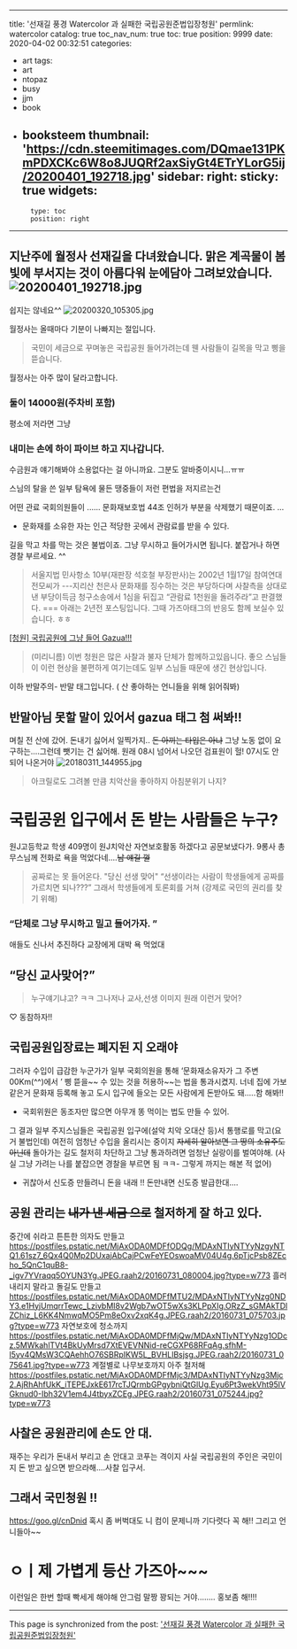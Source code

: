 
---
title: '선재길 풍경 Watercolor 과 실패한 국립공원준법입장청원'
permlink: watercolor
catalog: true
toc_nav_num: true
toc: true
position: 9999
date: 2020-04-02 00:32:51
categories:
- art
tags:
- art
- ntopaz
- busy
- jjm
- book
- booksteem
thumbnail: 'https://cdn.steemitimages.com/DQmae131PKmPDXCKc6W8o8JUQRf2axSiyGt4ETrYLorG5ij/20200401_192718.jpg'
sidebar:
    right:
        sticky: true
widgets:
    -
        type: toc
        position: right
---


지난주에 월정사 선재길을 다녀왔습니다.
맑은 계곡물이 봄빛에 부서지는 것이  아름다워 눈에담아
그려보았습니다.
![20200401_192718.jpg](https://cdn.steemitimages.com/DQmae131PKmPDXCKc6W8o8JUQRf2axSiyGt4ETrYLorG5ij/20200401_192718.jpg)
---
쉽지는 않네요^^
![20200320_105305.jpg](https://cdn.steemitimages.com/DQmPhyeXWS3pBdbyUtyeAd5Eff7gwA8KQguYCChMzC5Rixo/20200320_105305.jpg)

월정사는 올때마다 기분이 나빠지는 절입니다.

>국민이 세금으로 꾸며놓은 국립공원 들어가려는데 웬 사람들이 길목을 막고
삥을 뜯습니다. 

월정사는 아주 많이 달라고합니다.
### 둘이 14000원(주차비 포함)

평소에 저라면 그냥 
### 내미는 손에 하이 파이브 하고 지나갑니다.

수금원과 얘기해봐야 소용없다는 걸 아니까요. 그분도 알바중이시니...ㅠㅠ

스님의 탈을 쓴 일부 탐욕에 물든 땡중들이 저런 편법을 저지르는건

어떤 관료 국회의원들이 ......
문화재보호법 44조 인허가 부분을 삭제했기 때문이죠. ...
 
* 문화재를 소유한 자는 인근 적당한 곳에서 관람료를 받을 수 있다.

길을 막고 차를 막는 것은 불법이죠.
그냥 무시하고 들어가시면 됩니다. 
붙잡거나 하면 경찰 부르세요. ^^ 

> 서울지법 민사항소 10부(재판장 석호철 부장판사)는  2002년 1월17일 참여연대 전모씨가 ---지리산 천은사 문화재를  징수하는 것은 부당하다며 사찰측을 상대로 낸 부당이득금 청구소송에서 1심을 뒤집고 “관람료 1천원을 돌려주라”고 판결했다.
===
아래는 2년전 포스팅입니다. 
그때 가즈아태그의 반응도
함께 보실수 있습니다. ㅎㅎ

[[청원] 국립공원에 그냥 들어 Gazua!!!](https://steemit.com/kr-gazua/@raah/gazua)


> (미리니름) 이번 청원은 많은 사찰과  불자 단체가 함께하고있읍니다.
좋으 스님들이 이런 현상을 불편하게 여기는데도
일부 스님들 때문에 생긴 현상입니다.

이하 반말주의- 반말 태그입니다. 
( 산 좋아하는 언니들을 위해 읽어줘봐)
## 반말아님 못할 말이 있어서 gazua 태그 첨 써봐!!

며칠 전 산에 갔어. 돈내기 싫어서 일찍가지.. ~~돈 아끼는 타입은 아냐~~
그냥 노동 없이 요구하는....그런데 뺏기는 건 싫어해.
원래 08시 넘어서 나오던 검표원이 헐! 07시도 안 되어 나온거야 
![20180311_144955.jpg](https://steemitimages.com/DQmeSQupEuitSTzYJunMRgxgyfDxL1W8Jn5vsx84msUpwKY/20180311_144955.jpg)
>  아크릴로도 그려볼 만큼 치악산을 좋아하지 아침분위기 나지?

# 국립공윈  입구에서 돈 받는 사람들은 누구?
원J고등학교 학생 409명이 원J치악산 자연보호활동 하겠다고
공문보냈다가. 9롱사 총무스님께 전화로 욕을 먹었다네....~~남 얘길 껄~~ 
> 공짜로는 못 들어온다. "당신 선생 맞어"
“선생이라는 사람이 학생들에게 공짜를 가르치면 되나???”
그래서 학생들에게 토론회를 거쳐 (강제로 국민의 권리를 찾기 위해)
### “단체로 그냥 무시하고 밀고 들어가자. ”
애들도 신나서 추진하다
 교장에게 대박 욕 먹었대
##  “당신 교사맞어?”
> 누구얘기냐고? ㅋㅋ  그나저나 교사,선생 이미지 원래 이런거 맞어?

♡ 동참하자!!

## 국립공원입장료는  폐지된 지 오래야
그러자 수입이 급감한
누군가가 일부 국회의원을 통해 ‘문화재소유자가 그 주변 00Km(^^)에서
’ 삥 뜯을~~ 수 있는 것을 허용하~~는 법을 통과시켰지.
너네 집에 가보같은거 문화재 등록해 놓고 
도시 입구에 들오는 모든 사람에게 돈받아도 돼.....함 해봐!!  
* 국회위원은 동조자만 많으면 아무개 똥 먹이는 법도 만들 수 있어.

그 결과 일부 주지스님들은 국립공원 입구에(설악 치악 오대산 등)서 통행로를  막고(요거 불법인데) 여전히 엄청난 수입을 올리시는 중이지
~~자세히 알아보면 그 땅의 소유주도 아닌데~~
돌아가는 길도  철저히 차단하고
그냥 통과하려면 엄청난 실랑이를 벌여야해.
(사실 그냥 가려는 나를 붙잡으면 경찰을 부르면 됨 ㅋㅋ- 그렇게 까지는 해본 적 없어)
* 귀찮아서 신도증 만들려니 돈을 내래 !! 돈만내면 신도증 발급한대....

## 공원  관리는  ~~내가 낸  세금 으로~~ 철저하게 잘 하고 있다. 
중간에 쉬라고 튼튼한 의자도 만들고
https://postfiles.pstatic.net/MjAxODA0MDFfODQg/MDAxNTIyNTYyNzgyNTQ1.61sz7_6Qx4Q0Mp2DUxajAbCajPCwFeYEOswoaMV04U4g.6pTjcPsb8ZEcho_5QnC1quB8-_igv7YVraqq5OYUN3Yg.JPEG.raah2/20160731_080004.jpg?type=w773
흘러내리지 말라고 돌길도 만들고
https://postfiles.pstatic.net/MjAxODA0MDFfMTU2/MDAxNTIyNTYyNzg0NDY3.e1HyjUmqrrTewc_LzivbMI8v2Wgb7wOT5wXs3KLPpXIg.ORzZ_sGMAkTDlZChiz_L6KK4NmwqMO5Pm8eOxv2xqK4g.JPEG.raah2/20160731_075703.jpg?type=w773
자연보호에 청소까지
https://postfiles.pstatic.net/MjAxODA0MDFfMjQw/MDAxNTIyNTYyNzg1ODcz.5MWkahlTVt4BkUyMrsd7XtEVEVNNid-reCGXP68RFqAg.sfhM-l5yv4QMsW3CQAehhO76SBRpIKW5L_BVHLlBsjsg.JPEG.raah2/20160731_075641.jpg?type=w773
계절별로 나무보호까지 아주 철저해
https://postfiles.pstatic.net/MjAxODA0MDFfMjc3/MDAxNTIyNTYyNzg3Mjc2.AjRhAhfUkK_iTEPEJxkE617rcTJQrmbGPgybniQtGlUg.Eyu6Pt3wekVht95lVGknud0-Ibh32V1em4J4tbyxZCEg.JPEG.raah2/20160731_075244.jpg?type=w773

##  사찰은 공원관리에 손도 안 대.
재주는 우리가 돈내서 부리고 손 안대고 코푸는 격이지
사실 국립공원의  주인은 국민이지
돈 받고 싶으면 받으라해....사찰 입구서.

## 그래서 국민청원 !!
https://goo.gl/cnDnid
혹시 좀 버벅대도 니 컴이 문제니까 기다렷다 꼭 해!!  그리고  언니들아~~ 
# ㅇㅣ제 가볍게 등산 가즈아~~~
이런일은 한번 할때 빡세게 해야해
안그럼 말짱 꽝되는 거야........ 홍보좀 해!!!!

- - -

This page is synchronized from the post: ['선재길 풍경 Watercolor 과 실패한 국립공원준법입장청원'](https://steemit.com/@raah/watercolor)
